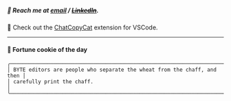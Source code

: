 ##### :calling: Reach me at **[email](mailto:johannes@stenmark.in)** ***/*** **[~~LinkedIn~~](https://www.linkedin.com/in/johannes-stenmark)**.
:feet: Check out the [ChatCopyCat](https://github.com/jstenmark/ChatCopyCat) extension for VSCode.

---
#### :cookie: Fortune cookie of the day
```smalltalk
╭─────────────────────────────────────────────────────────────────────────╮
│ BYTE editors are people who separate the wheat from the chaff, and then │
│ carefully print the chaff.                                              │
╰─────────────────────────────────────────────────────────────────────────╯
```
